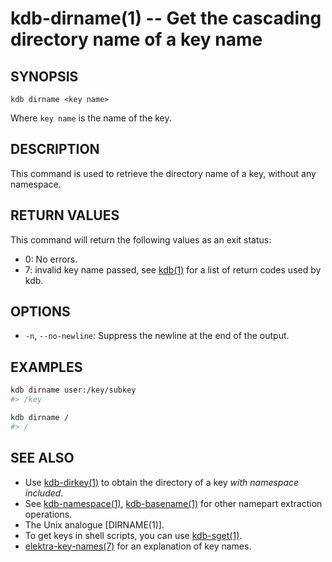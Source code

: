 # kdb-dirname(1) -- Get the cascading directory name of a key name

## SYNOPSIS

`kdb dirname <key name>`

Where `key name` is the name of the key.

## DESCRIPTION

This command is used to retrieve the directory name of a key, without any namespace.

## RETURN VALUES

This command will return the following values as an exit status:

- 0:
  No errors.
- 7:
  invalid key name passed, see [kdb(1)](kdb.md) for a list of return codes used by kdb.

## OPTIONS

- `-n`, `--no-newline`:
  Suppress the newline at the end of the output.

## EXAMPLES

```sh
kdb dirname user:/key/subkey
#> /key

kdb dirname /
#> /
```

## SEE ALSO

- Use [kdb-dirkey(1)](kdb-dirkey.md) to obtain the directory of a key _with namespace included_.
- See [kdb-namespace(1)](kdb-namespace.md), [kdb-basename(1)](kdb-basename.md) for other namepart extraction operations.
- The Unix analogue [DIRNAME(1)].
- To get keys in shell scripts, you can use [kdb-sget(1)](kdb-sget.md).
- [elektra-key-names(7)](elektra-key-names.md) for an explanation of key names.

